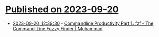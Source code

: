 # [Published on 2023-09-20](index.md)

* [2023-09-20, 12:39:30](https://lobste.rs/s/6nwmls/commandline_productivity_part_1_fzf) - [Commandline Productivity Part 1: fzf - The Command-Line Fuzzy Finder | Muhammad](https://muhammadraza.me/2023/fzf/)
